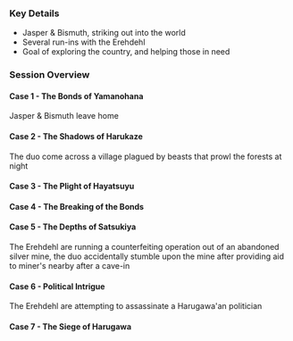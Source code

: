 ### Key Details
- Jasper & Bismuth, striking out into the world
- Several run-ins with the Erehdehl
- Goal of exploring the country, and helping those in need


### Session Overview
#### Case 1 - The Bonds of Yamanohana
Jasper & Bismuth leave home
#### Case 2 - The Shadows of Harukaze
The duo come across a village plagued by beasts that prowl the forests at night
#### Case 3 - The Plight of Hayatsuyu
#### Case 4 - The Breaking of the Bonds
#### Case 5 - The Depths of Satsukiya
The Erehdehl are running a counterfeiting operation out of an abandoned silver mine, the duo accidentally stumble upon the mine after providing aid to miner's nearby after a cave-in
#### Case 6 - Political Intrigue
The Erehdehl are attempting to assassinate a Harugawa'an politician 
#### Case 7 - The Siege of Harugawa
